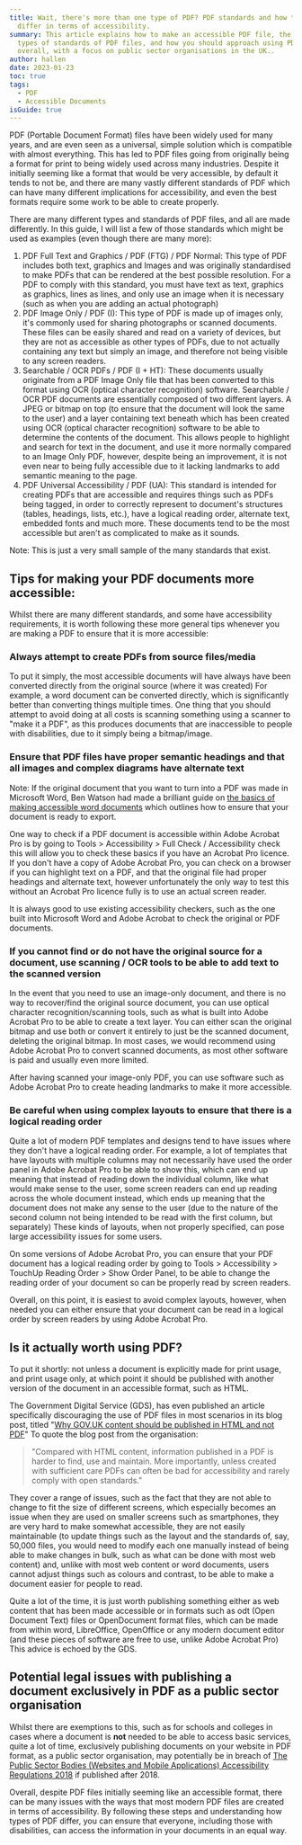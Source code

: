 ```yaml
---
title: Wait, there's more than one type of PDF? PDF standards and how they
  differ in terms of accessibility.
summary: This article explains how to make an accessible PDF file, the different
  types of standards of PDF files, and how you should approach using PDF
  overall, with a focus on public sector organisations in the UK..
author: hallen
date: 2023-01-23
toc: true
tags:
  - PDF
  - Accessible Documents
isGuide: true
---
```

PDF (Portable Document Format) files have been widely used for many years, and are even seen as a universal, simple solution which is compatible with almost everything. This has led to PDF files going from originally being a format for print to being widely used across many industries. Despite it initially seeming like a format that would be very accessible, by default it tends to not be, and there are many vastly different standards of PDF which can have many different implications for accessibility, and even the best formats require some work to be able to create properly.

There are many different types and standards of PDF files, and all are made differently. In this guide, I will list a few of those standards which might be used as examples (even though there are many more):

1. PDF Full Text and Graphics / PDF (FTG) / PDF Normal: This type of PDF includes both text, graphics and Images and was originally standardised to make PDFs that can be rendered at the best possible resolution. For a PDF to comply with this standard, you must have text as text, graphics as graphics, lines as lines, and only use an image when it is necessary (such as when you are adding an actual photograph)
2. PDF Image Only / PDF (I): This type of PDF is made up of images only, it's commonly used for sharing photographs or scanned documents. These files can be easily shared and read on a variety of devices, but they are not as accessible as other types of PDFs, due to not actually containing any text but simply an image, and therefore not being visible to any screen readers.
3. Searchable / OCR PDFs / PDF (I + HT): These documents usually originate from a PDF Image Only file that has been converted to this format using OCR (optical character recognition) software. Searchable / OCR PDF documents are essentially composed of two different layers. A JPEG or bitmap on top (to ensure that the document will look the same to the user) and a layer containing text beneath which has been created using OCR (optical character recognition) software to be able to determine the contents of the document. This allows people to highlight and search for text in the document, and use it more normally compared to an Image Only PDF, however, despite being an improvement, it is not even near to being fully accessible due to it lacking landmarks to add semantic meaning to the page.
4. PDF Universal Accessibility / PDF (UA): This standard is intended for creating PDFs that are accessible and requires things such as PDFs being tagged, in order to correctly represent to document's structures (tables, headings, lists, etc.), have a logical reading order, alternate text, embedded fonts and much more. These documents tend to be the most accessible but aren't as complicated to make as it sounds.

Note: This is just a very small sample of the many standards that exist.

## Tips for making your PDF documents more accessible:

Whilst there are many different standards, and some have accessibility requirements, it is worth following these more general tips whenever you are making a PDF to ensure that it is more accessible:

### Always attempt to create PDFs from source files/media

To put it simply, the most accessible documents will have always have been converted directly from the original source (where it was created) For example, a word document can be converted directly, which is significantly better than converting things multiple times. One thing that you should attempt to avoid doing at all costs is scanning something using a scanner to "make it a PDF", as this produces documents that are inaccessible to people with disabilities, due to it simply being a bitmap/image.

### Ensure that PDF files have proper semantic headings and that all images and complex diagrams have alternate text

Note: If the original document that you want to turn into a PDF was made in Microsoft Word, Ben Watson had made a brilliant guide on [the basics of making accessible word documents](https://www.makethingsaccessible.com/guides/accessible-document-basics/) which outlines how to ensure that your document is ready to export.

One way to check if a PDF document is accessible within Adobe Acrobat Pro is by going to Tools > Accessibility > Full Check / Accessibility check this will allow you to check these basics if you have an Acrobat Pro licence. If you don't have a copy of Adobe Acrobat Pro, you can check on a browser if you can highlight text on a PDF, and that the original file had proper headings and alternate text, however unfortunately the only way to test this without an Acrobat Pro licence fully is to use an actual screen reader.

It is always good to use existing accessibility checkers, such as the one built into Microsoft Word and Adobe Acrobat to check the original or PDF documents.

### If you cannot find or do not have the original source for a document, use scanning / OCR tools to be able to add text to the scanned version

In the event that you need to use an image-only document, and there is no way to recover/find the original source document, you can use optical character recognition/scanning tools, such as what is built into Adobe Acrobat Pro to be able to create a text layer. You can either scan the original bitmap and use both or convert it entirely to just be the scanned document, deleting the original bitmap. In most cases, we would recommend using Adobe Acrobat Pro to convert scanned documents, as most other software is paid and usually even more limited.

After having scanned your image-only PDF, you can use software such as Adobe Acrobat Pro to create heading landmarks to make it more accessible.

### Be careful when using complex layouts to ensure that there is a logical reading order

Quite a lot of modern PDF templates and designs tend to have issues where they don't have a logical reading order. For example, a lot of templates that have layouts with multiple columns may not necessarily have used the order panel in Adobe Acrobat Pro to be able to show this, which can end up meaning that instead of reading down the individual column, like what would make sense to the user, some screen readers can end up reading across the whole document instead, which ends up meaning that the document does not make any sense to the user (due to the nature of the second column not being intended to be read with the first column, but separately) These kinds of layouts, when not properly specified, can pose large accessibility issues for some users.

On some versions of Adobe Acrobat Pro, you can ensure that your PDF document has a logical reading order by going to Tools > Accessibility > TouchUp Reading Order > Show Order Panel, to be able to change the reading order of your document so can be properly read by screen readers.

Overall, on this point, it is easiest to avoid complex layouts, however, when needed you can either ensure that your document can be read in a logical order by screen readers by using Adobe Acrobat Pro.

## Is it actually worth using PDF?

To put it shortly: not unless a document is explicitly made for print usage, and print usage only, at which point it should be published with another version of the document in an accessible format, such as HTML.

The Government Digital Service (GDS), has even published an article specifically discouraging the use of PDF files in most scenarios in its blog post, titled "[Why GOV.UK content should be published in HTML and not PDF](https://gds.blog.gov.uk/2018/07/16/why-gov-uk-content-should-be-published-in-html-and-not-pdf/)" To quote the blog post from the organisation:

> "Compared with HTML content, information published in a PDF is harder to find, use and maintain. More importantly, unless created with sufficient care PDFs can often be bad for accessibility and rarely comply with open standards."

They cover a range of issues, such as the fact that they are not able to change to fit the size of different screens, which especially becomes an issue when they are used on smaller screens such as smartphones, they are very hard to make somewhat accessible, they are not easily maintainable (to update things such as the layout and the standards of, say, 50,000 files, you would need to modify each one manually instead of being able to make changes in bulk, such as what can be done with most web content) and, unlike with most web content or word documents, users cannot adjust things such as colours and contrast, to be able to make a document easier for people to read.

Quite a lot of the time, it is just worth publishing something either as web content that has been made accessible or in formats such as odt (Open Document Text) files or OpenDocument format files, which can be made from within word, LibreOffice, OpenOffice or any modern document editor (and these pieces of software are free to use, unlike Adobe Acrobat Pro) This advice is echoed by the GDS.

## Potential legal issues with publishing a document exclusively in PDF as a public sector organisation

Whilst there are exemptions to this, such as for schools and colleges in cases where a document is **not** needed to be able to access basic services, quite a lot of time, exclusively publishing documents on your website in PDF format, as a public sector organisation, may potentially be in breach of [The Public Sector Bodies (Websites and Mobile Applications) Accessibility Regulations 2018](https://www.legislation.gov.uk/uksi/2018/852/contents/made) if published after 2018.

Overall, despite PDF files initially seeming like an accessible format, there can be many issues with the ways that most modern PDF files are created in terms of accessibility. By following these steps and understanding how types of PDF differ, you can ensure that everyone, including those with disabilities, can access the information in your documents in an equal way.